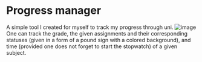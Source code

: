 # Progress manager
A simple tool I created for myself to track my progress through uni.
![image](https://github.com/user-attachments/assets/c6a9f069-9b2d-47fc-947f-254f4388a016)
One can track the grade, the given assignments and their corresponding statuses (given in a form of a pound sign with a colored background), and time (provided one does not forget to start the stopwatch) of a given subject.
